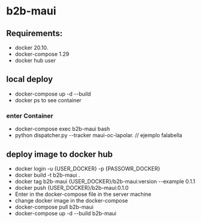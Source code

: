 # b2b-maui

## Requirements:

- docker 20.10.
- docker-compose 1.29
- docker hub user

## local deploy

- docker-compose up -d --build
- docker ps to see container 

### enter Container

- docker-compose exec b2b-maui bash
- python dispatcher.py --tracker maui-oc-lapolar. // ejemplo falabella

## deploy image to docker hub

- docker login -u {USER_DOCKER} -p {PASSOWR_DOCKER}
- docker build -t b2b-maui .
- docker tag b2b-maui {USER_DOCKER}/b2b-maui:version  --example 0.1.1
- docker push {USER_DOCKER}/b2b-maui:0.1.0
- Enter in the docker-compose file in the server machine
- change docker image in the docker-compose
- docker-compose pull b2b-maui
- docker-compose up -d --build b2b-maui


